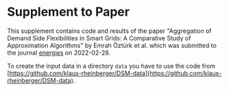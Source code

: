# Supplement to Paper

This supplement contains code and results of the paper "Aggregation of Demand Side Flexibilities in Smart Grids: A Comparative Study of Approximation Algorithms" by Emrah Öztürk et al. which was submitted to the journal [energies](https://www.mdpi.com/journal/energies) on 2022-02-28.

To create the input data in a directory `data` you have to use the code from [https://github.com/klaus-rheinberger/DSM-data](https://github.com/klaus-rheinberger/DSM-data).
